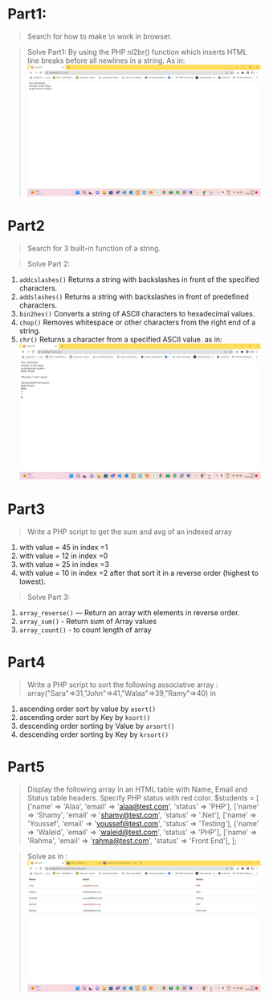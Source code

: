 # Part1:
>  Search for how to make \n work in browser.

> Solve Part1:
  By using the PHP nl2br() function which inserts HTML line breaks before all newlines in a string. As in:
  ![image](Img/solvePart1.jpg)

# Part2
>  Search for 3 built-in function of a string.

> Solve Part 2: 
 1. `addcslashes()` Returns a string with backslashes in front of the specified characters.
 2. `addslashes()`	Returns a string with backslashes in front of predefined characters.
 3. `bin2hex()`	Converts a string of ASCII characters to hexadecimal values.
 4. `chop()`	Removes whitespace or other characters from the right end of a string.
 5. `chr()`	Returns a character from a specified ASCII value.
 as in: 
 ![image](img/SolvePart2.jpg)

# Part3
> Write a PHP script to get the sum and avg of an indexed array
 1. with value = 45 in index =1
 2. with value = 12 in index =0
 3. with value = 25 in index =3
 4. with value = 10 in index =2
 after that sort it in a reverse order (highest to lowest).

 > Solve Part 3: 
 1. `array_reverse()` — Return an array with elements in reverse order.
 2. `array_sum()` - Return sum of Array values 
 3. `array_count()` - to count length of array
 
# Part4
>  Write a PHP script to sort the following associative array :
 array("Sara"=>31,"John"=>41,"Walaa"=>39,"Ramy"=>40) in
 1. ascending order sort by value by `asort()`
 2. ascending order sort by Key by `ksort()`
 3. descending order sorting by Value by `arsort()`
 4. descending order sorting by Key  by `krsort()`

# Part5
> Display the following array in an HTML table with Name, Email and Status table headers.
 Specify PHP status with red color.
    $students = [
        ['name' => 'Alaa', 'email' => 'alaa@test.com', 'status' => 'PHP'],
        ['name' => 'Shamy', 'email' => 'shamy@test.com', 'status' => '.Net'],
        ['name' => 'Youssef', 'email' => 'youssef@test.com', 'status' => 'Testing'],
        ['name' => 'Waleid', 'email' => 'waleid@test.com', 'status' => 'PHP'],
        ['name' => 'Rahma', 'email' => 'rahma@test.com', 'status' => 'Front End'],
    ];

> Solve as in : 
 ![image](Img/SolveTablePart5.jpg)